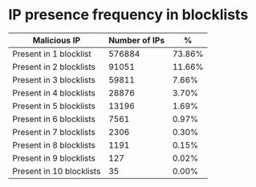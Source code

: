 # IP presence frequency in blocklists
| Malicious IP | Number of IPs | % |
|----|----|----|
| Present in 1 blocklist | 576884 | 73.86% |
| Present in 2 blocklists | 91051 | 11.66% |
| Present in 3 blocklists | 59811 | 7.66% |
| Present in 4 blocklists | 28876 | 3.70% |
| Present in 5 blocklists | 13196 | 1.69% |
| Present in 6 blocklists | 7561 | 0.97% |
| Present in 7 blocklists | 2306 | 0.30% |
| Present in 8 blocklists | 1191 | 0.15% |
| Present in 9 blocklists | 127 | 0.02% |
| Present in 10 blocklists | 35 | 0.00% |
